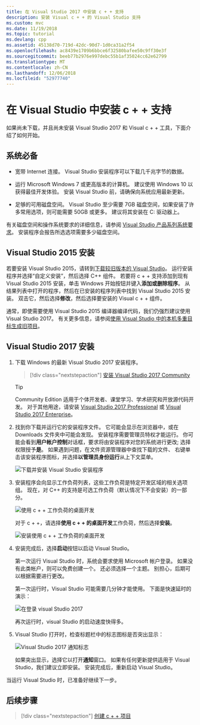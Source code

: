 ```yaml
---
title: 在 Visual Studio 2017 中安装 c + + 支持
description: 安装 Visual c + + 的 Visual Studio 支持
ms.custom: mvc
ms.date: 11/19/2018
ms.topic: tutorial
ms.devlang: cpp
ms.assetid: 45138d70-719d-42dc-90d7-1d0ca31a2f54
ms.openlocfilehash: ac8439e1709b6bbce6f32580bafee50c9ff30e3f
ms.sourcegitcommit: beeb77b2976e997debc55b1af35024cc62e62799
ms.translationtype: MT
ms.contentlocale: zh-CN
ms.lasthandoff: 12/06/2018
ms.locfileid: "52977740"
---
```

# <a name="install-c-support-in-visual-studio"></a>在 Visual Studio 中安装 c + + 支持

如果尚未下载，并且尚未安装 Visual Studio 2017 和 Visual c + + 工具，下面介绍了如何开始。

## <a name="prerequisites"></a>系统必备

- 宽带 Internet 连接。 Visual Studio 安装程序可以下载几千兆字节的数据。

- 运行 Microsoft Windows 7 或更高版本的计算机。 建议使用 Windows 10 以获得最佳开发体验。 安装 Visual Studio 前，请确保向系统应用最新更新。

- 足够的可用磁盘空间。 Visual Studio 至少需要 7GB 磁盘空间，如果安装了许多常用选项，则可能需要 50GB 或更多。 建议将其安装在 C: 驱动器上。

有关磁盘空间和操作系统要求的详细信息，请参阅 [Visual Studio 产品系列系统要求](/visualstudio/productinfo/vs2017-system-requirements-vs)。 安装程序会报告所选选项需要多少磁盘空间。

## <a name="visual-studio-2015-installation"></a>Visual Studio 2015 安装

若要安装 Visual Studio 2015，请转到[下载较旧版本的 Visual Studio](https://www.visualstudio.com/vs/older-downloads/)。 运行安装程序并选择“自定义安装”，然后选择 C++ 组件。 若要将 c + + 支持添加到现有 Visual Studio 2015 安装，单击 Windows 开始按钮并键入**添加或删除程序**。 从结果列表中打开的程序，然后在已安装的程序列表中找到 Visual Studio 2015 安装。 双击它，然后选择**修改**，然后选择要安装的 Visual c + + 组件。

通常，即使需要使用 Visual Studio 2015 编译器编译代码，我们仍强烈建议使用 Visual Studio 2017。 有关更多信息，请参阅[使用 Visual Studio 中的本机多重目标生成旧项目](../porting/use-native-multi-targeting.md)。

## <a name="visual-studio-2017-installation"></a>Visual Studio 2017 安装

1. 下载 Windows 的最新 Visual Studio 2017 安装程序。

   > [!div class="nextstepaction"]
   > [安装 Visual Studio 2017 Community](https://visualstudio.microsoft.com/downloads/?utm_medium=microsoft&utm_source=docs.microsoft.com&utm_campaign=button+cta&utm_content=download+vs2017)

   >[!Tip]
   > Community Edition 适用于个体开发者、课堂学习、学术研究和开放源代码开发。 对于其他用途，请安装 [Visual Studio 2017 Professional](https://visualstudio.microsoft.com/downloads/?utm_medium=microsoft&utm_source=docs.microsoft.com&utm_campaign=button+cta&utm_content=download+vs2017) 或 [Visual Studio 2017 Enterprise](https://visualstudio.microsoft.com/downloads/?utm_medium=microsoft&utm_source=docs.microsoft.com&utm_campaign=button+cta&utm_content=download+vs2017)。

1. 找到你下载并运行它的安装程序文件。 它可能会显示在浏览器中，或在 Downloads 文件夹中可能会发现。 安装程序需要管理员特权才能运行。 你可能会看到**用户帐户控制**对话框，要求将由安装程序对您的系统进行更改; 选择权限授予**是**。 如果遇到问题，在文件资源管理器中查找下载的文件、 右键单击该安装程序图标，并选择**以管理员身份运行**从上下文菜单。

   ![下载并安装 Visual Studio 安装程序](../build/media/vscpp-concierge-run-installer.gif "下载并安装 Visual Studio 安装程序")

1. 安装程序会向显示工作负荷列表，这些工作负荷是特定开发区域的相关选项组。 现在，对 C++ 的支持是可选工作负荷（默认情况下不会安装）的一部分。

   ![使用 c + + 工作负荷的桌面开发](../build/media/desktop-development-with-cpp.png "使用 c + + 的桌面开发")

   对于 c + +，请选择**使用 c + + 的桌面开发**工作负荷，然后选择**安装**。

   ![安装使用 c + + 工作负荷的桌面开发](../build/media/vscpp-concierge-choose-workload.gif "安装使用 c + + 工作负荷的桌面开发")

1. 安装完成后，选择**启动**按钮以启动 Visual Studio。

   第一次运行 Visual Studio 时，系统会要求使用 Microsoft 帐户登录。 如果没有此类帐户，则可以免费创建一个。 还必须选择一个主题。 别担心，后期可以根据需要进行更改。

   第一次运行时，Visual Studio 可能需要几分钟才能使用。 下面是快速延时的演示：

   ![在登录 visual Studio 2017](../build/media/vscpp-quickstart-first-run.gif "登录 Visual Studio 2017")

   再次运行时，visual Studio 的启动速度快得多。

1. Visual Studio 打开时，检查标题栏中的标志图标是否突出显示：

   ![Visual Studio 2017 通知标志](../build/media/vscpp-first-start-page-flag.png "Visual Studio 2017 通知标志")

   如果突出显示，选择它以打开**通知**窗口。 如果有任何更新提供适用于 Visual Studio，我们建议立即安装。 安装完成后，重新启动 Visual Studio。

当运行 Visual Studio 时，已准备好继续下一步。

## <a name="next-steps"></a>后续步骤

> [!div class="nextstepaction"]
> [创建 c + + 项目](vscpp-step-1-create.md)

<iframe src="" height="0" width="0" frameborder="0" name="frameTarget" />
